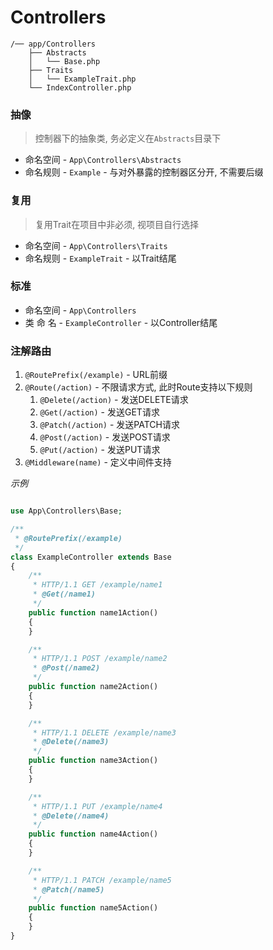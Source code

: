 # Controllers

```text
/── app/Controllers
    ├── Abstracts
    │   └── Base.php
    ├── Traits
    │   └── ExampleTrait.php
    └── IndexController.php
```


### 抽像

> 控制器下的抽象类, 务必定义在`Abstracts`目录下

* 命名空间 - `App\Controllers\Abstracts`
* 命名规则 - `Example` - 与对外暴露的控制器区分开, 不需要后缀


### 复用

> 复用Trait在项目中非必须, 视项目自行选择

* 命名空间 - `App\Controllers\Traits`
* 命名规则 - `ExampleTrait` - 以Trait结尾


### 标准

* 命名空间 - `App\Controllers`
* 类 命 名 - `ExampleController` - 以Controller结尾



### 注解路由

1. `@RoutePrefix(/example)` - URL前缀
1. `@Route(/action)` - 不限请求方式, 此时Route支持以下规则
    1. `@Delete(/action)` - 发送DELETE请求
    1. `@Get(/action)` - 发送GET请求
    1. `@Patch(/action)` - 发送PATCH请求
    1. `@Post(/action)` - 发送POST请求
    1. `@Put(/action)` - 发送PUT请求
1. `@Middleware(name)` - 定义中间件支持


*示例*

```php

use App\Controllers\Base;

/**
 * @RoutePrefix(/example)
 */
class ExampleController extends Base
{
    /**
     * HTTP/1.1 GET /example/name1
     * @Get(/name1)
     */
    public function name1Action()
    {
    }

    /**
     * HTTP/1.1 POST /example/name2
     * @Post(/name2)
     */
    public function name2Action()
    {
    }

    /**
     * HTTP/1.1 DELETE /example/name3
     * @Delete(/name3)
     */
    public function name3Action()
    {
    }

    /**
     * HTTP/1.1 PUT /example/name4
     * @Delete(/name4)
     */
    public function name4Action()
    {
    }

    /**
     * HTTP/1.1 PATCH /example/name5
     * @Patch(/name5)
     */
    public function name5Action()
    {
    }
}
```

